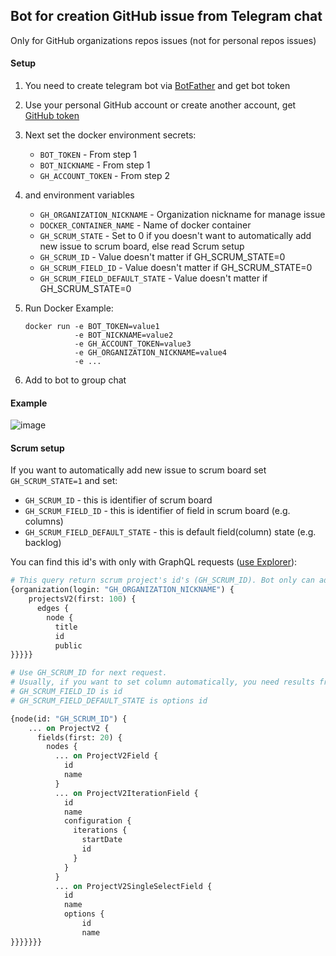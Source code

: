 ## Bot for creation GitHub issue from Telegram chat
Only for GitHub organizations repos issues (not for personal repos issues)

#### Setup

1. You need to create telegram bot via [BotFather](https://t.me/BotFather) and get bot token
2. Use your personal GitHub account or create another account, get [GitHub token](https://github.com/settings/tokens)
3. Next set the docker environment secrets:
   * `BOT_TOKEN` - From step 1
   * `BOT_NICKNAME` - From step 1
   * `GH_ACCOUNT_TOKEN` - From step 2
4. and environment variables
   * `GH_ORGANIZATION_NICKNAME` - Organization nickname for manage issue
   * `DOCKER_CONTAINER_NAME` - Name of docker container
   * `GH_SCRUM_STATE` - Set to 0 if you doesn't want to automatically add new issue to scrum board, else read Scrum setup
   * `GH_SCRUM_ID` - Value doesn't matter if GH_SCRUM_STATE=0
   * `GH_SCRUM_FIELD_ID` - Value doesn't matter if GH_SCRUM_STATE=0
   * `GH_SCRUM_FIELD_DEFAULT_STATE` - Value doesn't matter if GH_SCRUM_STATE=0

5. Run Docker Example:
   ```commandline
   docker run -e BOT_TOKEN=value1
              -e BOT_NICKNAME=value2
              -e GH_ACCOUNT_TOKEN=value3
              -e GH_ORGANIZATION_NICKNAME=value4
              -e ...
   ```
6. Add to bot to group chat

#### Example

![image](https://user-images.githubusercontent.com/51162917/225610117-0a5689ec-1742-4c11-8938-de8d098b5092.png)

#### Scrum setup
If you want to automatically add new issue to scrum board set `GH_SCRUM_STATE=1`
and set:
* `GH_SCRUM_ID` - this is identifier of scrum board
* `GH_SCRUM_FIELD_ID` - this is identifier of field in scrum board (e.g. columns)
* `GH_SCRUM_FIELD_DEFAULT_STATE` - this is default field(column) state (e.g. backlog)

You can find this id's with only with GraphQL requests ([use Explorer](https://docs.github.com/ru/graphql/overview/explorer)):

```graphql
# This query return scrum project's id's (GH_SCRUM_ID). Bot only can add issue only to one project
{organization(login: "GH_ORGANIZATION_NICKNAME") {
    projectsV2(first: 100) {
      edges {
        node {
          title
          id
          public
}}}}}

# Use GH_SCRUM_ID for next request.
# Usually, if you want to set column automatically, you need results from ProjectV2SingleSelectField
# GH_SCRUM_FIELD_ID is id
# GH_SCRUM_FIELD_DEFAULT_STATE is options id

{node(id: "GH_SCRUM_ID") {
    ... on ProjectV2 {
      fields(first: 20) {
        nodes {
          ... on ProjectV2Field {
            id
            name
          }
          ... on ProjectV2IterationField {
            id
            name
            configuration {
              iterations {
                startDate
                id
              }
            }
          }
          ... on ProjectV2SingleSelectField {
            id
            name
            options {
                id
                name
}}}}}}}
```

